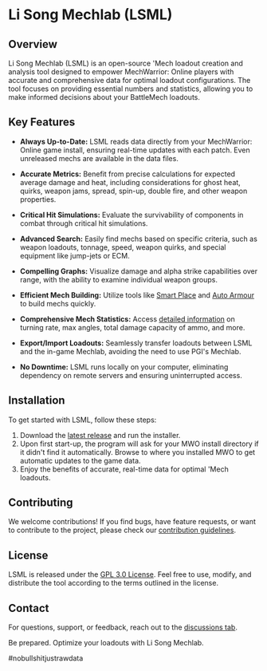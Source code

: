 # Li Song Mechlab (LSML)

## Overview

Li Song Mechlab (LSML) is an open-source 'Mech loadout creation and analysis tool designed to empower MechWarrior: Online players with accurate and comprehensive data for optimal loadout configurations. The tool focuses on providing essential numbers and statistics, allowing you to make informed decisions about your BattleMech loadouts.

## Key Features

- **Always Up-to-Date:** LSML reads data directly from your MechWarrior: Online game install, ensuring real-time updates with each patch. Even unreleased mechs are available in the data files.

- **Accurate Metrics:** Benefit from precise calculations for expected average damage and heat, including considerations for ghost heat, quirks, weapon jams, spread, spin-up, double fire, and other weapon properties.

- **Critical Hit Simulations:** Evaluate the survivability of components in combat through critical hit simulations.

- **Advanced Search:** Easily find mechs based on specific criteria, such as weapon loadouts, tonnage, speed, weapon quirks, and special equipment like jump-jets or ECM.

- **Compelling Graphs:** Visualize damage and alpha strike capabilities over range, with the ability to examine individual weapon groups.

- **Efficient Mech Building:** Utilize tools like [Smart Place](https://github.com/lisongmechlab/lsml/wiki/Smart-Place) and [Auto Armour](https://github.com/lisongmechlab/lsml/wiki/Automatic-Armor-Distribution) to build mechs quickly.

- **Comprehensive Mech Statistics:** Access [detailed information](https://github.com/lisongmechlab/lsml/wiki/Statistics) on turning rate, max angles, total damage capacity of ammo, and more.

- **Export/Import Loadouts:** Seamlessly transfer loadouts between LSML and the in-game Mechlab, avoiding the need to use PGI's Mechlab.

- **No Downtime:** LSML runs locally on your computer, eliminating dependency on remote servers and ensuring uninterrupted access.

## Installation

To get started with LSML, follow these steps:

1. Download the [latest release](https://github.com/lisongmechlab/lsml/releases/latest) and run the installer.
2. Upon first start-up, the program will ask for your MWO install directory if it didn't find it automatically. Browse to where you installed MWO to get automatic updates to the game data.
3. Enjoy the benefits of accurate, real-time data for optimal 'Mech loadouts.


## Contributing

We welcome contributions! If you find bugs, have feature requests, or want to contribute to the project, please check our [contribution guidelines](https://github.com/lisongmechlab/lsml/wiki/Contributing).

## License

LSML is released under the [GPL 3.0 License](LICENSE). Feel free to use, modify, and distribute the tool according to the terms outlined in the license.

## Contact

For questions, support, or feedback, reach out to the [discussions tab](https://github.com/lisongmechlab/lsml/discussions).

Be prepared. Optimize your loadouts with Li Song Mechlab.

\#nobullshitjustrawdata
